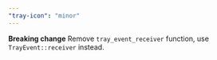 ```yaml
---
"tray-icon": "minor"
---
```


**Breaking change** Remove `tray_event_receiver` function, use `TrayEvent::receiver` instead.